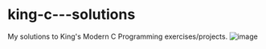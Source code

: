 # king-c---solutions
My solutions to King's Modern C Programming exercises/projects.
![image](https://github.com/rizzyflo/king-c---solutions/assets/111948953/8268e095-2948-4f7f-9852-f98f792e38a1)
